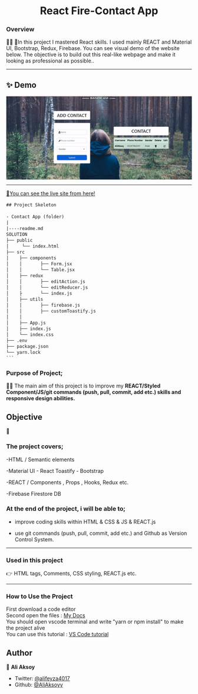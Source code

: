 <h1 align="center">React Fire-Contact App</h1>

<h3>Overview</h3>
👨‍💻 👨In this project I mastered React skills. I used mainly REACT and Material UI, Bootstrap, Redux, Firebase. You can see visual demo of the website below. The objective is to build out this real-like webpage and make it looking as professional as possible..
<hr>

## ✨ Demo

 <p align="center">
  <img width="700" align="center" src="./public/gif/maker.gif" alt="demo"/>   
</p>

<!-- ![Alt text](https://giphy.com/peekasso)  -->

<hr>

[📍You can see the live site from here!](https://react-blog-app-rho.vercel.app/)

<!-- ------------------------------------------------------ -->
````
## Project Skeleton 

- Contact App (folder)
|
|----readme.md         
SOLUTION
├── public
│     └── index.html
├── src
│    ├── components
│    │       ├── Form.jsx
│    │       └── Table.jsx
│    ├── redux
│    │       ├── editAction.js
│    │       └── editReducer.js
│    ├       └── index.js
│    ├── utils
│    │       ├── firebase.js
│    │       ├── customToastify.js
│    │            
│    ├── App.js
│    ├── index.js
│    └── index.css
├── .env
├── package.json
└── yarn.lock
```
````
<!-- --------------------------------------- -->
### Purpose of Project;

👨‍💻 The main aim of this project is to improve my <b> REACT/Styled Component/JS/git commands (push, pull, commit, add etc.) skills and responsive design abilities.</b>


## Objective

🎯

### The project covers;

-HTML / Semantic elements

-Material UI - React Toastify - Bootstrap

-REACT / Components , Props , Hooks, Redux etc.

-Firebase Firestore DB

### At the end of the project, i will be able to;

- improve coding skills within HTML & CSS & JS & REACT.js

- use git commands (push, pull, commit, add etc.) and Github as Version Control System.

<hr>
<h3>Used in this project</h3>

👉 HTML tags, Comments, CSS styling, REACT.js etc.


<hr>
<h3>How to Use the Project</h3>
<span>First download a code editor </span>
<br><span>Second open the files : </span><a href='https://github.com/AliAksoyy/React-FireContactApp'>My Docs</a>
<br><span>You should open vscode terminal and write "yarn or npm install" to make the project alive </span>
<br><span>You can use this tutorial : </span><a href='https://www.youtube.com/watch?v=fJEbVCrEMSE'>VS Code tutorial</a>


<!-- ------------------------------------------------------------------------- -->
<!-- ## 🚀 Usage

Make sure you have [npx](https://www.npmjs.com/package/npx) installed (`npx` is shipped by default since npm `5.2.0`)

Just run the following command at the root of your project and answer questions:

```sh
npx readme-md-generator
```

Or use default values for all questions (`-y`):

```sh
npx readme-md-generator -y
```

Use your own `ejs` README template (`-p`):

```sh
npx readme-md-generator -p path/to/my/own/template.md
```

You can find [ejs README template examples here](https://github.com/kefranabg/readme-md-generator/tree/master/templates). -->

<!-- -------------------------------------------------------------------------- -->

<!-- ## Code Contributors

This project exists thanks to all the people who contribute. [[Contribute](CONTRIBUTING.md)].
<a href="https://github.com/kefranabg/readme-md-generator/graphs/contributors"><img src="https://opencollective.com/readme-md-generator/contributors.svg?width=890&button=false" /></a>
 -->

<!-- ## 🤝 Contributing

Contributions, issues and feature requests are welcome.<br />
Feel free to check [issues page](https://github.com/kefranabg/readme-md-generator/issues) if you want to contribute.<br />
[Check the contributing guide](./CONTRIBUTING.md).<br /> -->


<!-- ------------------------------------------------------------------------------------- -->
## Author

👤 **Ali Aksoy**

- Twitter: [@alifeyza4017](https://twitter.com/alifeyza4017)
- Github: [@AliAksoyy](https://github.com/AliAksoyy)
